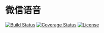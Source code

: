# 微信语音

[![Build Status](https://img.shields.io/travis/miaoxing/wechat-voice/master.svg?style=flat-square)](https://travis-ci.org/miaoxing/wechat-voice)
[![Coverage Status](https://img.shields.io/coveralls/miaoxing/wechat-voice.svg?style=flat-square)](https://coveralls.io/r/miaoxing/wechat-voice?branch=master)
[![License](http://img.shields.io/badge/license-MIT-brightgreen.svg?style=flat-square)](http://www.opensource.org/licenses/MIT)
